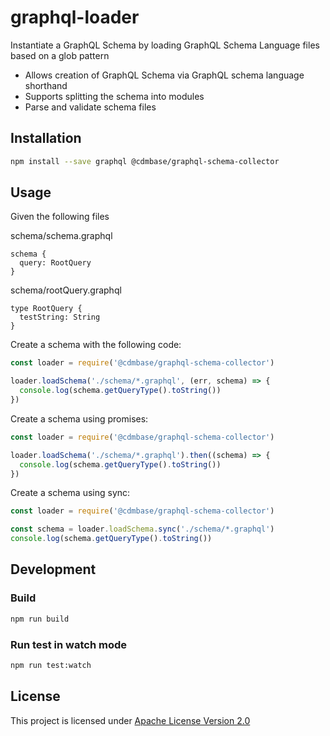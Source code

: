# graphql-loader

Instantiate a GraphQL Schema by loading GraphQL Schema Language files based on a glob pattern

* Allows creation of GraphQL Schema via GraphQL schema language shorthand
* Supports splitting the schema into modules
* Parse and validate schema files

## Installation

```sh
npm install --save graphql @cdmbase/graphql-schema-collector
```

## Usage

Given the following files

schema/schema.graphql

```
schema {
  query: RootQuery
}
```

schema/rootQuery.graphql

```
type RootQuery {
  testString: String
}
```

Create a schema with the following code:

```js
const loader = require('@cdmbase/graphql-schema-collector')

loader.loadSchema('./schema/*.graphql', (err, schema) => {
  console.log(schema.getQueryType().toString())
})
```

Create a schema using promises:

```js
const loader = require('@cdmbase/graphql-schema-collector')

loader.loadSchema('./schema/*.graphql').then((schema) => {
  console.log(schema.getQueryType().toString())
})
```

Create a schema using sync:

```js
const loader = require('@cdmbase/graphql-schema-collector')

const schema = loader.loadSchema.sync('./schema/*.graphql')
console.log(schema.getQueryType().toString())

```

## Development


### Build

```sh
npm run build
```


### Run test in watch mode

```sh
npm run test:watch
```

## License
This project is licensed under [Apache License Version 2.0](./LICENSE)
